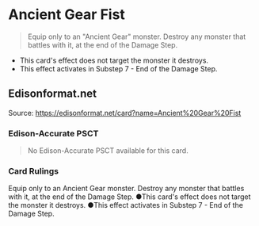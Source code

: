 # Ancient Gear Fist

> Equip only to an "Ancient Gear" monster. Destroy any monster that battles with it, at the end of the Damage Step.

*   This card's effect does not target the monster it destroys.
*   This effect activates in Substep 7 - End of the Damage Step.

## Edisonformat.net

Source: https://edisonformat.net/card?name=Ancient%20Gear%20Fist

### Edison-Accurate PSCT

> No Edison-Accurate PSCT available for this card.

### Card Rulings

Equip only to an Ancient Gear monster. Destroy any monster that battles with it, at the end of the Damage Step.
●This card's effect does not target the monster it destroys.
●This effect activates in Substep 7 - End of the Damage Step.
            